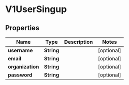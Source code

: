 

# V1UserSingup

## Properties

Name | Type | Description | Notes
------------ | ------------- | ------------- | -------------
**username** | **String** |  |  [optional]
**email** | **String** |  |  [optional]
**organization** | **String** |  |  [optional]
**password** | **String** |  |  [optional]



